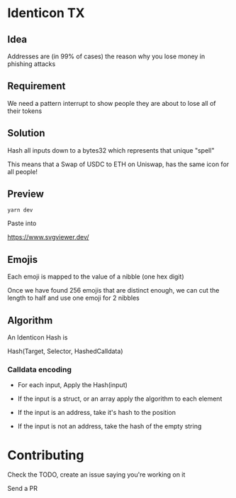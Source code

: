 # Identicon TX

## Idea

Addresses are (in 99% of cases) the reason why you lose money in phishing attacks

## Requirement

We need a pattern interrupt to show people they are about to lose all of their tokens

## Solution

Hash all inputs down to a bytes32 which represents that unique "spell"

This means that a Swap of USDC to ETH on Uniswap, has the same icon for all people!

## Preview

`yarn dev`

Paste into

https://www.svgviewer.dev/

## Emojis

Each emoji is mapped to the value of a nibble (one hex digit)

Once we have found 256 emojis that are distinct enough, we can cut the length to half and use one emoji for 2 nibbles


## Algorithm

An Identicon Hash is

Hash(Target, Selector, HashedCalldata)


### Calldata encoding 

- For each input, Apply the Hash(input)

- If the input is a struct, or an array apply the algorithm to each element
- If the input is an address, take it's hash to the position
- If the input is not an address, take the hash of the empty string

# Contributing

Check the TODO, create an issue saying you're working on it

Send a PR